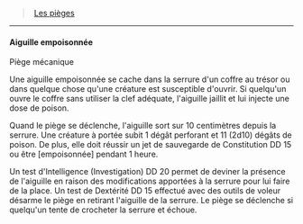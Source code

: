 ﻿---
!GenericItem
Name: Aiguille empoisonnée
Id: traps_hd.md#aiguille-empoisonnée
ParentLink: traps_hd.md#les-pièges
ParentName: Les pièges
NameLevel: 4
Attributes: {}
---
> [Les pièges](hd_traps.md)

---

#### Aiguille empoisonnée

Piège mécanique

Une aiguille empoisonnée se cache dans la serrure d'un coffre au trésor ou dans quelque chose qu'une créature est susceptible d'ouvrir. Si quelqu'un ouvre le coffre sans utiliser la clef adéquate, l'aiguille jaillit et lui injecte une dose de poison.

Quand le piège se déclenche, l'aiguille sort sur 10 centimètres depuis la serrure. Une créature à portée subit 1 dégât perforant et 11 (2d10) dégâts de poison. De plus, elle doit réussir un jet de sauvegarde de Constitution DD 15 ou être [empoisonnée] pendant 1 heure.

Un test d'Intelligence (Investigation) DD 20 permet de deviner la présence de l'aiguille en raison des modifications apportées à la serrure pour lui faire de la place. Un test de Dextérité DD 15 effectué avec des outils de voleur désarme le piège en retirant l'aiguille de la serrure. Le piège se déclenche si quelqu'un tente de crocheter la serrure et échoue.

